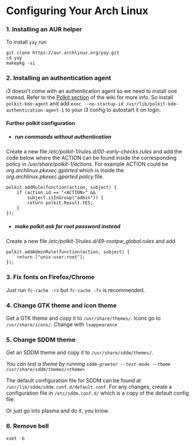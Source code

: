 # Configuring Your Arch Linux
### 1. Installing an AUR helper
To install `yay` run
```
git clone https://aur.archlinux.org/yay.git
cd yay
makepkg -si
```
### 2. Installing an authentication agent
i3 doesn't come with an authentication agent so we need to install one instead. Refer to the [Polkit section](https://wiki.archlinux.org/index.php/Polkit) of the wiki for more info. So install `polkit-kde-agent` and add `exec --no-startup-id /usr/lib/polkit-kde-authentication-agent-1` to your i3 config to autostart it on login.
#### Further polkit configuration
- ##### run commands without authentication
Create a new file */etc/polkit-1/rules.d/00-early-checks.rules* and add the code below where the ACTION can be found inside the corresponding policy in */usr/share/polkit-1/actions*. For example ACTION could be *org.archlinux.pkexec.gparted* which is inside the *org.archlinux.pkexec.gparted.policy* file.
```
polkit.addRule(function(action, subject) {
    if (action.id == "<ACTION>" &&
        subject.isInGroup("admin")) {
        return polkit.Result.YES;
    }
});
```
- ##### make polkit ask for root password instead
Create a new file */etc/polkit-1/rules.d/49-rootpw_global.rules* and add
```
polkit.addAdminRule(function(action, subject) {
    return ["unix-user:root"];
});
```
### 3. Fix fonts on Firefox/Chrome
Just run `fc-cache -rv` but `fc-cache -fv` is recommended.
### 4. Change GTK theme and icon theme
Get a GTK theme and copy it to `/usr/share/themes/`. Icons go to `/usr/share/icons/`. Change with `lxappearance`
### 5. Change SDDM theme
Get an SDDM theme and copy it to `/usr/share/sddm/themes/`.  

*You can test a theme by running `sddm-greeter --test-mode --theme /usr/share/sddm/themes/<theme>`*  

The default configuration file for SDDM can be found at `/usr/lib/sddm/sddm.conf.d/default.conf`. For any changes, create a configuration file in `/etc/sddm.conf.d/` which is a copy of the default config file.

Or just go into plasma and do it, you know.
### 6. Remove bell
```
xset -b
```

